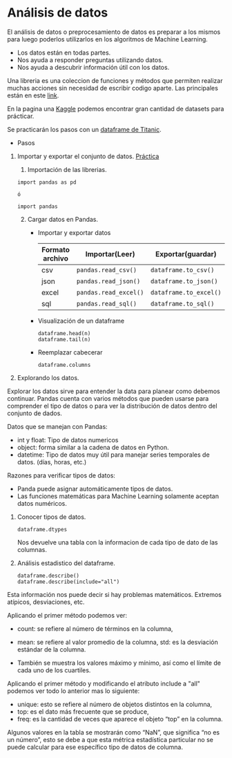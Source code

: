 # Análisis de datos
El análisis de datos o preprocesamiento de datos es preparar a los mismos para luego poderlos utilizarlos en los algoritmos de Machine Learning. 
- Los datos están en todas partes.
- Nos ayuda a responder preguntas utilizando datos.
- Nos ayuda a descubrir información útil con los datos.  

Una libreria es una coleccion de funciones y métodos que permiten realizar muchas acciones sin necesidad de escribir codigo aparte. Las principales están en este [link](https://github.com/francomanca93/MachineLearning/tree/master/librerias).

En la pagina una [Kaggle](https://www.kaggle.com/) podemos encontrar gran cantidad de datasets para prácticar. 

Se practicarán los pasos con un [dataframe de Titanic](https://www.kaggle.com/c/titanic/data).

- Pasos

1. Importar y exportar el conjunto de datos. [Práctica](https://github.com/francomanca93/MachineLearning/blob/master/preprocesamiento-de-datos/importar_exportar_datos_titanic.py)

    1. Importación de las librerias.
    ```
    import pandas as pd

    ó

    import pandas
    ```

    2. Cargar datos en Pandas.

        - Importar y exportar datos

            | Formato archivo | Importar(Leer) | Exportar(guardar) |
            | --- | --- | --- |
            | csv | `pandas.read_csv()`| `dataframe.to_csv()` |
            | json | `pandas.read_json()` | `dataframe.to_json()` |
            | excel | `pandas.read_excel()` | `dataframe.to_excel()` |
            | sql | `pandas.read_sql()` | `dataframe.to_sql()` |

        - Visualización de un dataframe
            ```
            dataframe.head(n)
            dataframe.tail(n)
            ```
        - Reemplazar cabecerar
            ```
            dataframe.columns
            ```

2. Explorando los datos.

Explorar los datos sirve para entender la data para planear como debemos continuar.
Pandas cuenta con varios métodos que pueden usarse para comprender el tipo de datos o para ver la distribución de datos dentro del conjunto de dados.

Datos que se manejan con Pandas:
- int y float: Tipo de datos numericos
- object: forma similar a la cadena de datos en Python.
- datetime: Tipo de datos muy útil para manejar series temporales de datos. (días, horas, etc.)

Razones para verificar tipos de datos:
- Panda puede asignar automáticamente tipos de datos.
- Las funciones matemáticas para Machine Learning solamente aceptan datos numéricos.

1. Conocer tipos de datos.
    ```
    dataframe.dtypes
    ```
    Nos devuelve una tabla con la informacion de cada tipo de dato de las columnas.

2. Análisis estadistico del dataframe.
    ```
    dataframe.describe()
    dataframe.describe(include="all")
    ```
Esta información nos puede decir si hay problemas matemáticos. Extremos atípicos, desviaciones, etc.

Aplicando el primer método podemos ver:
- count: se refiere al número de términos en la columna,
- mean: se refiere al valor promedio de la columna,
std: es la desviación estándar de la columna.

- También se muestra los valores máximo y mínimo, así como el límite de cada uno de los cuartiles.

Aplicando el primer método y modificando el atributo include a "all" podemos ver todo lo anterior mas lo siguiente:
- unique: esto se refiere al número de objetos distintos en la columna,
- top: es el dato más frecuente que se produce,
- freq: es la cantidad de veces que aparece el objeto “top” en la columna.

Algunos valores en la tabla se mostrarán como “NaN”, que significa “no es un número”, esto se debe a que esta métrica estadística particular no se puede calcular para ese específico tipo de datos de columna.